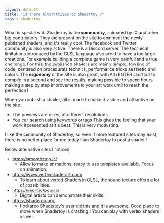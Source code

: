 ```yaml
---
layout: default
title: "Is there alternatives to Shadertoy ?"
tags : shadertoy
---
```

What is special with Shadertoy is the **community**, animated by IQ and other big contributors. They are present on the site to comment the newly  published shaders, and it's really cool. 
The facebook and Twitter community is also very active. There is a Discord server.
The technical limitations introduced by the GLSL language also avoid to have a too large creations. 
For example building a complete game is very painfull and a true challenge. 
For this, the published shaders are mainly simple, few line of code, centered on procedurals technics, performance tricks aesthetic and colors.
The **ergonomy** of the site is also great, with Alt+ENTER shortcut to compile in a second and see the results, making possible to spend hours making a step by step improvements to your art work until to reach the perfection !  

When you publish a shader, all is made to make it visible and attractive on the site.
- The previews are nices, at different resolutions.
- You can search using keywords or tags
This gives the feeling that your work it presented at it's best. This is very motivating.

I like the community of Shadertoy, so even if more featured sites may exist, there is no better place for me today than Shadertoy to post a shader !

Below alternative sites I noticed

* https://smoothstep.io/
    * Allow to make animations, ready to use templates available. Focus on animation.
* https://www.vertexshaderart.com/
    * To learn about verted Shaders in GLSL, the sound texture offers a lot of possibilities.
* https://neort.io/popular
    * Digital artists can demonstrate their skills.
* https://shaderoo.org/
    * flockaroo Shadertoy's user did this and it is awesome. Good place to move when Shadertoy is crashing ! You can play with vertex shaders as well.